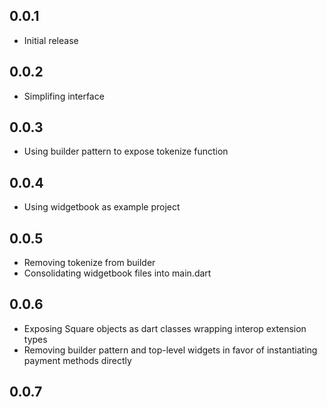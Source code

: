 ## 0.0.1

* Initial release

## 0.0.2

* Simplifing interface

## 0.0.3

* Using builder pattern to expose tokenize function

## 0.0.4

* Using widgetbook as example project

## 0.0.5

* Removing tokenize from builder
* Consolidating widgetbook files into main.dart

## 0.0.6

* Exposing Square objects as dart classes wrapping interop extension types
* Removing builder pattern and top-level widgets in favor of instantiating payment methods directly

## 0.0.7
